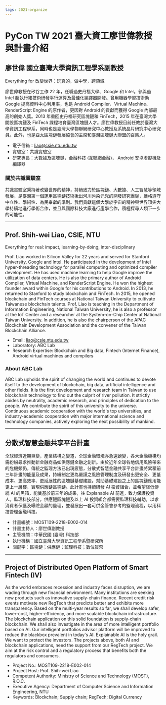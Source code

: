 ```yaml
---
tags: 2021-organize
---
```


# PyCon TW 2021 臺大資工廖世偉教授與計畫介紹

## 廖世偉 國立臺灣大學資訊工程學系副教授

Everything for 改變世界：玩真的，做中學，跨領域

廖世偉教授在矽谷工作 22 年，任職過史丹福大學、Google 和 Intel。參與過 Intel 超執行緒技術研發平行運算及最佳化編譯器開發。曾用機器學習技術助 Google 提高資料中心利用率，也是 Android Compiler、Virtual Machine、RenderScript Engine 的原作者，更因對 Android 的貢獻而獲得 Google 內部最高的創始人獎。2013 年重回史丹福研究區塊鏈和 FinTech，2015 年在臺灣大學開設區塊鏈及 FinTech 課程培育臺灣區塊鏈人才。廖世偉教授目前任教於臺灣大學資訊工程學系，同時也是臺灣大學物聯網研究中心教授及系統晶片研究中心研究員。此外，也是亞太區塊鏈發展協會的主席和臺灣區塊鏈大聯盟的召集人。

- 電子信箱：liao@csie.ntu.edu.tw
- 實驗室：共識實驗室
- 研究專長：大數據及區塊鏈，金融科技 (互聯網金融)， Android 安卓虛擬機及編譯器

### 關於共識實驗室 

共識實驗室秉持著改變世界的精神，持續致力於區塊鏈、大數據、人工智慧等領域發展，是臺灣第一個運用區塊鏈技術揪出河川污染元兇的開發研究團隊，嚴格遵守中立性、學術性、為民奉獻的準則。我們貢獻這個大學於宇宙的精神與世界頂尖大學持續地進行學術合作，並且與國際科技大廠進行產學合作，積極探尋人類下一步的可能性。

---

## Prof. Shih-wei Liao, CSIE, NTU

Everything for real: impact, learning-by-doing, inter-disciplinary

Prof. Liao worked in Silicon Valley for 22 years and served for Stanford University, Google and Intel. He participated in the development of Intel hyper-threading technology for parallel computing and optimized compiler development. He has used machine learning to help Google improve the utilization of data centers. He is also the primary author of Android Compiler, Virtual Machine, and RenderScript Engine. He won the highest founder award within Google for his contributions to Android. In 2013, he returned to Stanford to study blockchain and FinTech. In 2015, he opened blockchain and FinTech courses at National Taiwan University to cultivate Taiwanese blockchain talents. Prof. Liao is teaching in the Department of Information Engineering, National Taiwan University, he is also a professor at the IoT Center and a researcher at the System-on-Chip Center at National Taiwan University. In addition, he is also the chairperson of the APAC Blockchain Development Association and the convener of the Taiwan Blockchain Alliance.

- Email: liao@csie.ntu.edu.tw
- Laboratory: ABC Lab
- Research Expertise: Blockchain and Big data, Fintech (Internet Finance), Android virtual machines and compilers

### About ABC Lab

ABC Lab upholds the spirit of changing the world and continues to devote itself to the development of blockchain, big data, artificial intelligence and other fields. It is the first development and research team in Taiwan to use blockchain technology to find out the culprit of river pollution. It strictly abides by neutrality, academic research, and principles of dedication to the people. We contribute the spirit of this university to the universe. Continuous academic cooperation with the world's top universities, and industry-academic cooperation with major international science and technology companies, actively exploring the next possibility of mankind.

---

## 分散式智慧金融共享平台計畫

全球經濟近期巨變，產業結構之變遷，全球金融環境亦急速蛻變，各大金融機構均需紛紛尋求推動新金融商品如供應鏈金融之創新。由於近年全球各地信用風險帶來的危機頻仍，傳統之監理方法已出現疲態，分散式智慧金融共享平台計畫將累積前三年計畫的能量及成果，持續制定更為嚴謹之風險管理制度及研發出更安全、更低成本、更高效率、更延展性的區塊鏈基礎建設，幫助基礎建設之上的區塊鏈應用能更上一層樓，實現供應鏈區塊鏈。此計畫也持續研發 AI 投資組合，並希望降低傳統 AI 的黑箱，能奠基於前三年的成果，往 Explanable AI 前進，致力保護投資人。監理科技部分，供應鏈區塊鏈及以上 AI 投資組合都需要監理科技輔助，以求消費者保護及曝險金額的監理，並發展出一套可供金管會參考的監理流程，以用科技管理金融科技。

- 計畫編號：MOST109-2218-E002-014
- 計畫主持人：廖世偉副教授
- 主管機關：中華民國 (臺灣) 科技部
- 執行機構：國立臺灣大學資訊工程學系暨研究所
- 關鍵字：區塊鏈；供應鏈；監理科技；數位貨幣

---

## Project of Distributed Open Platform of Smart Fintech (IV)

As the world embraces recession and industry faces disruption, we are wading through new financial environment. Many institutions are seeking new products such as innovative supply-chain finance. Recent credit risk events motivate new RegTech that predicts better and exhibits more transparency. Based on the multi-year results so far, we shall develop safer, lower-cost, higher-efficiency, and more scalable blockchain infrastructure. The blockchain application on this solid foundation is supply-chain blockchain. We shall also investigate in the area of more intelligent portfolio based on AI. Our intelligent portfolios advisor platform will be improved to reduce the blackbox prevalent in today's AI. Explainable AI is the holy grail. We want to protect the investors. The projects above, both AI and blockchain applications, need the support from our RegTech project. We aim at the risk control and a regulatory process that benefits both the regulators and consumers.

- Project No.: MOST109-2218-E002-014
- Project Host: Prof. Shih-wei Liao
- Competent Authority: Ministry of Science and Technology (MOST), R.O.C.
- Executive Agency: Department of Computer Science and Information Engineering, NTU
- Keywords: Blockchain; Supply chain; RegTech; Digital Currency 
